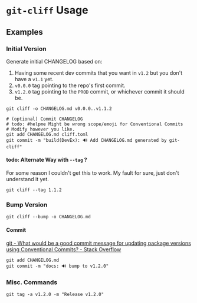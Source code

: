 # `git-cliff` Usage




## Examples

### Initial Version
Generate initial CHANGELOG based on:

1. Having some recent dev commits that you want in `v1.2` but you don't have a `v1.1` yet.
2. `v0.0.0` tag pointing to the repo's first commit.
3. `v1.2.0` tag pointing to the `PROD` commit, or whichever commit it should be.


```shell
git cliff -o CHANGELOG.md v0.0.0..v1.1.2

# (optional) Commit CHANGELOG
# todo: #helpme Might be wrong scope/emoji for Conventional Commits
# Modify however you like.
git add CHANGELOG.md cliff.toml
git commit -m "build(DevEx): 🔊 Add CHANGELOG.md generated by git-cliff"
```

#### todo: Alternate Way with `--tag` ?
For some reason I couldn't get this to work. My fault for sure, just don't understand it yet.

```shell
git cliff --tag 1.1.2
```

### Bump Version

```shell
git cliff --bump -o CHANGELOG.md
```

#### Commit
[git - What would be a good commit message for updating package versions using Conventional Commits? - Stack Overflow](https://stackoverflow.com/questions/65855111/what-would-be-a-good-commit-message-for-updating-package-versions-using-conventi)

```shell
git add CHANGELOG.md
git commit -m "docs: 🔊 bump to v1.2.0"
```


### Misc. Commands


```shell
git tag -a v1.2.0 -m "Release v1.2.0"
```
